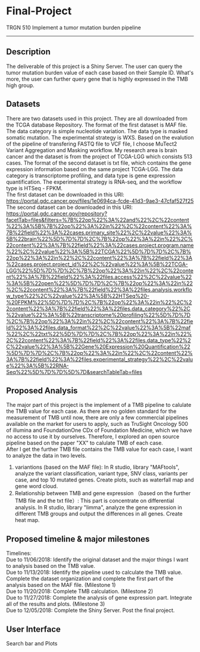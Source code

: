 # Final-Project
TRGN 510
Implement a tumor mutation burden pipeline
***
## Description  
The deliverable of this project is a Shiny Server. The user can query the tumor mutation burden value of each case based on their Sample ID. What's more, the user can further query gene that is highly expressed in the TMB high group.  
## Datasets  
There are two datasets used in this project. They are all downloaded from the TCGA database Repository. The format of the first dataset is MAF file. The data category is simple nucleotide variation. The data type is masked somatic mutation. The experimental strategy is WXS. Based on the evalution of the pipeline of transfering FASTQ file to VCF file, I choose MuTect2 Variant Aggregation and Masking workflow. My research area is brain cancer and the dataset is from the project of TCGA-LGG which consists 513 cases. The format of the second dataset is txt file, which contains the gene expression information based on the same project TCGA-LGG. The data category is transcriptome profiling, and data type is gene expression quantification. The experimental strategy is RNA-seq, and the workflow type is HTSeq - FPKM.  
The first dataset can be downloaded in this URI: https://portal.gdc.cancer.gov/files/1e0694ca-fcde-41d3-9ae3-47cfaf527f25  
The second dataset can be downloaded in this URI: https://portal.gdc.cancer.gov/repository?facetTab=files&filters=%7B%22op%22%3A%22and%22%2C%22content%22%3A%5B%7B%22op%22%3A%22in%22%2C%22content%22%3A%7B%22field%22%3A%22cases.primary_site%22%2C%22value%22%3A%5B%22brain%22%5D%7D%7D%2C%7B%22op%22%3A%22in%22%2C%22content%22%3A%7B%22field%22%3A%22cases.project.program.name%22%2C%22value%22%3A%5B%22TCGA%22%5D%7D%7D%2C%7B%22op%22%3A%22in%22%2C%22content%22%3A%7B%22field%22%3A%22cases.project.project_id%22%2C%22value%22%3A%5B%22TCGA-LGG%22%5D%7D%7D%2C%7B%22op%22%3A%22in%22%2C%22content%22%3A%7B%22field%22%3A%22files.access%22%2C%22value%22%3A%5B%22open%22%5D%7D%7D%2C%7B%22op%22%3A%22in%22%2C%22content%22%3A%7B%22field%22%3A%22files.analysis.workflow_type%22%2C%22value%22%3A%5B%22HTSeq%20-%20FPKM%22%5D%7D%7D%2C%7B%22op%22%3A%22in%22%2C%22content%22%3A%7B%22field%22%3A%22files.data_category%22%2C%22value%22%3A%5B%22transcriptome%20profiling%22%5D%7D%7D%2C%7B%22op%22%3A%22in%22%2C%22content%22%3A%7B%22field%22%3A%22files.data_format%22%2C%22value%22%3A%5B%22maf%22%2C%22txt%22%5D%7D%7D%2C%7B%22op%22%3A%22in%22%2C%22content%22%3A%7B%22field%22%3A%22files.data_type%22%2C%22value%22%3A%5B%22Gene%20Expression%20Quantification%22%5D%7D%7D%2C%7B%22op%22%3A%22in%22%2C%22content%22%3A%7B%22field%22%3A%22files.experimental_strategy%22%2C%22value%22%3A%5B%22RNA-Seq%22%5D%7D%7D%5D%7D&searchTableTab=files
## Proposed Analysis  
The major part of this project is the implement of a TMB pipeline to calulate the TMB value for each case. As there are no golden standard for the measurement of TMB until now, there are only a few commercial pipelines available on the market for users to apply, such as TruSight Oncology 500 of illumina and FoundationOne CDx of Foundation Medicine, which we have no access to use it by ourselves. Therefore, I explored an open source pipeline based on the paper "XX" to calulate TMB of each case.  
After I get the further TMB file contains the TMB value for each case, I want to analyze the data in two levels.  
1. variantions (based on the MAF file): In R studio, library "MAFtools", analyze the variant classification, variant type, SNV class, variants per case, and top 10 mutated genes. Create plots, such as waterfall map and gene word cloud.  
2. Relationship between TMB and gene expression （based on the further TMB file and the txt file）: This part is concentrate on differential analysis. In R studio, library "limma", analyze the gene expression in different TMB groups and output the differences in all genes. Create heat map.  
## Proposed timeline & major milestones  
Timelines:    
Due to 11/06/2018: Identify the original dataset and the major things I want to analysis based on the TMB value.  
Due to 11/13/2018: Identify the pipeline used to calculate the TMB value. Complete the dataset organization and complete the first part of the analysis based on the MAF file. (Milestone 1)  
Due to 11/20/2018: Complete TMB calculation. (Milestone 2)  
Due to 11/27/2018: Complete the analysis of gene expression part. Integrate all of the results and plots. (Milestone 3)  
Due to 12/05/2018: Complete the Shiny Server. Post the final project.  
## User Interface  
Search bar and Plots  
